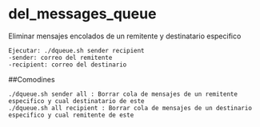 # del_messages_queue
Eliminar mensajes encolados de un remitente y destinatario especifico

~~~
Ejecutar: ./dqueue.sh sender recipient
-sender: correo del remitente
-recipient: correo del destinario
~~~

##Comodines
~~~
./dqueue.sh sender all : Borrar cola de mensajes de un remitente especifico y cual destinatario de este
./dqueue.sh all recipient : Borrar cola de mensajes de un destinario especifico y cual remitente de este
~~~
